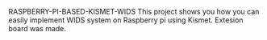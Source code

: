 RASPBERRY-PI-BASED-KISMET-WIDS
This project shows you how you can easily implement WIDS system on Raspberry pi using Kismet.
Extesion board was made.
